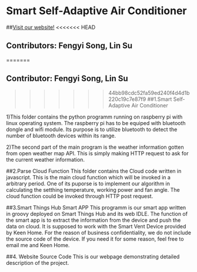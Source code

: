 # Smart Self-Adaptive Air Conditioner

##[Visit our website!](https://smartac.parseapp.com)
<<<<<<< HEAD
## Contributors: Fengyi Song, Lin Su
=======

## Contributor: Fengyi Song, Lin Su
>>>>>>> 44bb98cdc52fa59ed240f4d4d1b220c19c7e87f9
##1.Smart Self-Adaptive Air Conditioner

1)This folder contains the python programm running on raspberry pi with linux operating system. The raspberry pi has to be equiped with bluetooth dongle and wifi module. Its purpose is to utilize bluetooth to detect the number of bluetooth devices within its range.

2)The second part of the main program is the weather information gotten from open weather map API. This is simply making HTTP request to ask for the current weather information.

##2.Parse Cloud Function
This folder contains the Cloud code written in javascript.
This is the main cloud function which will be invoked in a arbitrary period. One of its puporse is to implement our algorithm in calculating the setthing temperature, working power and fan angle. The cloud function could be invoked through HTTP post request.

##3.Smart Things Hub Smart APP
This programm is our smart app written in groovy deployed on Smart Things Hub and its web IDLE. The function of the smart app is to extract the information from the device and push the data on cloud. 
It is supposed to work with the Smart Vent Device provided by Keen Home. For the reason of business confidentiality, we do not include the source code of the device. If you need it for some reason, feel free to email me and Keen Home.

##4. Website Source Code
This is our webpage demonstrating detailed description of the project.
